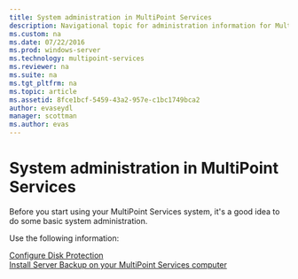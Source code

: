```yaml
---
title: System administration in MultiPoint Services
description: Navigational topic for administration information for MultiPoint Services
ms.custom: na
ms.date: 07/22/2016
ms.prod: windows-server
ms.technology: multipoint-services
ms.reviewer: na
ms.suite: na
ms.tgt_pltfrm: na
ms.topic: article
ms.assetid: 8fce1bcf-5459-43a2-957e-c1bc1749bca2
author: evaseydl
manager: scottman
ms.author: evas
---
```

# System administration in MultiPoint Services
Before you start using your MultiPoint Services system, it's a good idea to do some basic system administration.  
  
Use the following information:

[Configure Disk Protection](Configure-Disk-Protection-in-MultiPoint-services.md)  
[Install Server Backup on your MultiPoint Services computer](Install-Server-Backup-on-your-MultiPoint-services-computer.md) 
